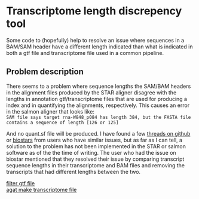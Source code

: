 # Transcriptome length discrepency tool
Some code to (hopefully) help to resolve an issue where sequences in a BAM/SAM header have a different length indicated than what is indicated in both a gtf file and transcriptome file used in a common pipeline.

## Problem description
There seems to a problem where sequence lengths the SAM/BAM headers in the alignment files produced by the STAR aligner disagree with the lengths in annotation gtf/transcriptome files that are used for producing a index and in quantifying the alignments, respectively. This causes an error in the salmon aligner that looks like:  
`SAM file says target rna-W848_p084 has length 384, but the FASTA file contains a sequence of length [126 or 125]`  

And no quant.sf file will be produced. I have found a few [threads on github](https://github.com/COMBINE-lab/salmon/issues/785) or [biostars](https://www.biostars.org/p/486346/) from users who have similar issues, but as far as I can tell, a solution to the problem has not been implemented in the STAR or salmon software as of the the time of writing. The user who had the issue on biostar mentioned that they resolved their issue by comparing transcript sequence lengths in their transcriptome and BAM files and removing the transcripts that had different lengths between the two.

[filter gtf file](https://stackoverflow.com/questions/56211845/how-to-select-a-subset-of-file-based-on-ids-in-other-file)  
[agat make transcriptome file](https://agat.readthedocs.io/en/latest/tools/agat_sp_extract_sequences.html)
